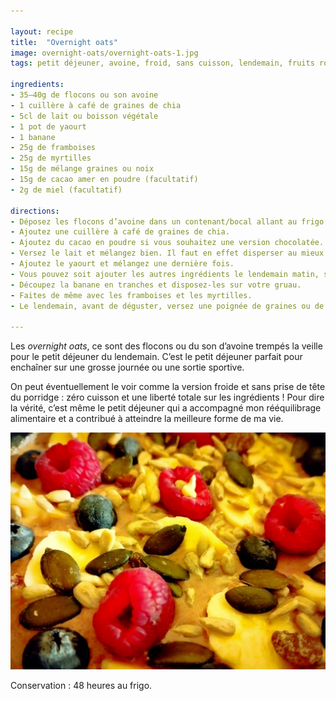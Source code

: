 ```yaml
---

layout: recipe
title:  "Overnight oats"
image: overnight-oats/overnight-oats-1.jpg
tags: petit déjeuner, avoine, froid, sans cuisson, lendemain, fruits rouges, yaourt, healthy

ingredients:
- 35–40g de flocons ou son avoine
- 1 cuillère à café de graines de chia
- 5cl de lait ou boisson végétale
- 1 pot de yaourt
- 1 banane
- 25g de framboises
- 25g de myrtilles
- 15g de mélange graines ou noix
- 15g de cacao amer en poudre (facultatif)
- 2g de miel (facultatif)

directions:
- Déposez les flocons d’avoine dans un contenant/bocal allant au frigo.
- Ajoutez une cuillère à café de graines de chia.
- Ajoutez du cacao en poudre si vous souhaitez une version chocolatée.
- Versez le lait et mélangez bien. Il faut en effet disperser au mieux les graines de chia puisque celles-ci vont gonfler au contact prolongé du lait (concept du pudding de chia).
- Ajoutez le yaourt et mélangez une dernière fois.
- Vous pouvez soit ajouter les autres ingrédients le lendemain matin, soit les ajouter maintenant.
- Découpez la banane en tranches et disposez-les sur votre gruau.
- Faites de même avec les framboises et les myrtilles.
- Le lendemain, avant de déguster, versez une poignée de graines ou de noix et un peu de miel si vous êtes un bec sucré.

---
```


Les <i lang="en">overnight oats</i>, ce sont des flocons ou du son d’avoine trempés la veille pour le petit déjeuner du lendemain. C’est le petit déjeuner parfait pour enchaîner sur une grosse journée ou une sortie sportive.

On peut éventuellement le voir comme la version froide et sans prise de tête du porridge&nbsp;: zéro cuisson et une liberté totale sur les ingrédients&nbsp;! Pour dire la vérité, c’est même le petit déjeuner qui a accompagné mon rééquilibrage alimentaire et a contribué à atteindre la meilleure forme de ma vie.

![On peut ajouter de tout, n’hésitez pas à privilégier quelques graines pour amener du croquant et rendre le bol plus intéressant](../images/overnight-oats/overnight-oats-2.jpg)

Conservation&nbsp;: 48 heures au frigo.